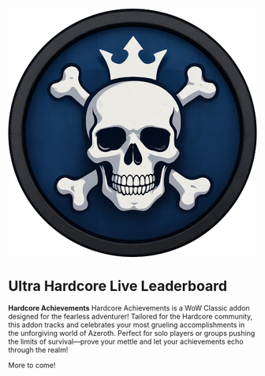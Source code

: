 ![Logo](https://github.com/IAmChills/HardcoreAchievements/blob/main/Logo.png)
# Ultra Hardcore Live Leaderboard

**Hardcore Achievements**
Hardcore Achievements is a WoW Classic addon designed for the fearless adventurer! Tailored for the Hardcore community, this addon tracks and celebrates your most grueling accomplishments in the unforgiving world of Azeroth. Perfect for solo players or groups pushing the limits of survival—prove your mettle and let your achievements echo through the realm!

More to come!
